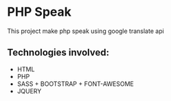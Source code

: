 # PHP Speak

 This project make php speak using google translate api

 ## Technologies involved:

 - HTML
 - PHP
 - SASS + BOOTSTRAP + FONT-AWESOME
 - JQUERY